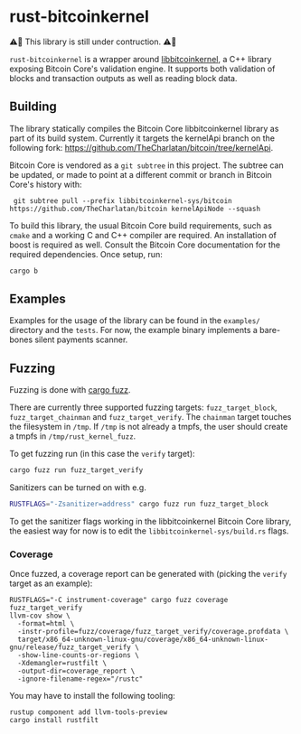 # rust-bitcoinkernel

:warning::construction: This library is still under contruction. :warning::construction:

`rust-bitcoinkernel` is a wrapper around
[libbitcoinkernel](https://github.com/bitcoin/bitcoin/issues/24303), a C++
library exposing Bitcoin Core's validation engine. It supports both validation
of blocks and transaction outputs as well as reading block data.

## Building

The library statically compiles the Bitcoin Core libbitcoinkernel library as
part of its build system. Currently it targets the kernelApi branch on the
following fork: https://github.com/TheCharlatan/bitcoin/tree/kernelApi.

Bitcoin Core is vendored as a `git subtree` in this project. The subtree can
be updated, or made to point at a different commit or branch in Bitcoin Core's
history with:

```
 git subtree pull --prefix libbitcoinkernel-sys/bitcoin https://github.com/TheCharlatan/bitcoin kernelApiNode --squash
```

To build this library, the usual Bitcoin Core build requirements, such as
`cmake` and a working C and C++ compiler are required. An installation of boost
is required as well. Consult the Bitcoin Core documentation for the required
dependencies. Once setup, run:

```bash
cargo b
```

## Examples

Examples for the usage of the library can be found in the `examples/` directory
and the `tests`. For now, the example binary implements a bare-bones silent
payments scanner.

## Fuzzing

Fuzzing is done with [cargo fuzz](https://github.com/rust-fuzz/cargo-fuzz).

There are currently three supported fuzzing targets: `fuzz_target_block`,
`fuzz_target_chainman` and `fuzz_target_verify`. The `chainman` target touches
the filesystem in `/tmp`. If `/tmp` is not already a tmpfs, the user should
create a tmpfs in `/tmp/rust_kernel_fuzz`.

To get fuzzing run (in this case the `verify` target):

```bash
cargo fuzz run fuzz_target_verify
```

Sanitizers can be turned on with e.g.
```bash
RUSTFLAGS="-Zsanitizer=address" cargo fuzz run fuzz_target_block
```

To get the sanitizer flags working in the libbitcoinkernel Bitcoin Core
library, the easiest way for now is to edit the `libbitcoinkernel-sys/build.rs`
flags.

### Coverage

Once fuzzed, a coverage report can be generated with (picking the `verify`
target as an example):
```
RUSTFLAGS="-C instrument-coverage" cargo fuzz coverage fuzz_target_verify
llvm-cov show \
  -format=html \
  -instr-profile=fuzz/coverage/fuzz_target_verify/coverage.profdata \
  target/x86_64-unknown-linux-gnu/coverage/x86_64-unknown-linux-gnu/release/fuzz_target_verify \
  -show-line-counts-or-regions \
  -Xdemangler=rustfilt \
  -output-dir=coverage_report \
  -ignore-filename-regex="/rustc"
```

You may have to install the following tooling:
```
rustup component add llvm-tools-preview
cargo install rustfilt
```

